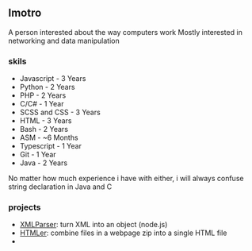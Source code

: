 ## Imotro

A person interested about the way computers work
Mostly interested in networking and data manipulation
<br>
### skils
- Javascript - 3 Years
- Python - 2 Years
- PHP - 2 Years
- C/C# - 1 Year
- SCSS and CSS - 3 Years
- HTML - 3 Years
- Bash - 2 Years
- ASM - ~6 Months
- Typescript - 1 Year
- Git - 1 Year
- Java - 2 Years

No matter how much experience i have with either, i will always confuse string declaration in Java and C

### projects
- [XMLParser](https://github.com/imotro/xml-parser): turn XML into an object (node.js)
- [HTMLer](https://github.com/imotro/HTMLer): combine files in a webpage zip into a single HTML file
- 
